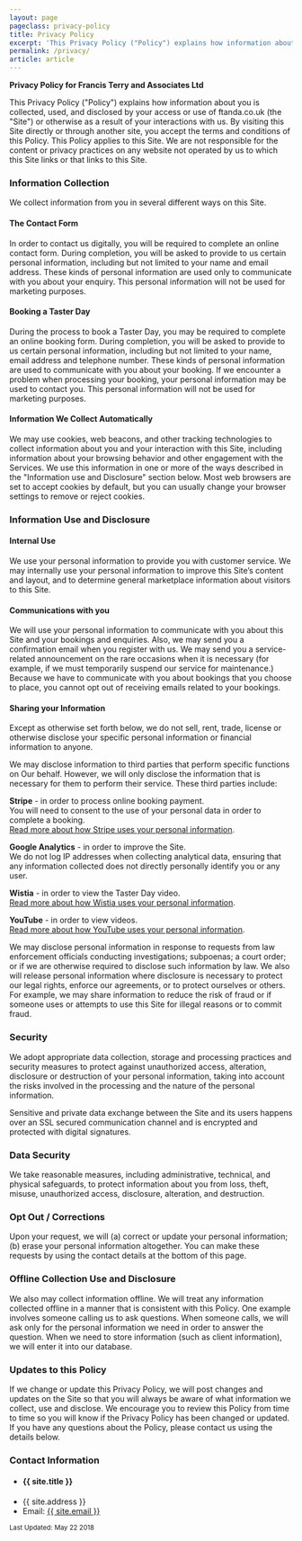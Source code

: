 ```yaml
---
layout: page
pageclass: privacy-policy
title: Privacy Policy
excerpt: 'This Privacy Policy ("Policy") explains how information about you is collected, used, and disclosed by your access or use of ftanda.co.uk (the "Site") or otherwise as a result of your interactions with us.'
permalink: /privacy/
article: article
---
```


<p><strong>Privacy Policy for Francis Terry and Associates Ltd</strong></p>

<p>
	This Privacy Policy ("Policy") explains how information about you is collected, used, and disclosed by your access or use of ftanda.co.uk (the "Site") or otherwise as a result of your interactions with us. By visiting this Site directly or through another site, you accept the terms and conditions of this Policy. This Policy applies to this Site. We are not responsible for the content or privacy practices on any website not operated by us to which this Site links or that links to this Site.
</p>
<h3>Information Collection</h3>
<p>
	We collect information from you in several different ways on this Site.
</p>
<h4>The Contact Form</h4>
<p>
	In order to contact us digitally, you will be required to complete an online contact form. During completion, you will be asked to provide to us certain personal information, including but not limited to your name and email address. These kinds of personal information are used only to communicate with you about your enquiry. This personal information will not be used for marketing purposes.
</p>
<h4>Booking a Taster Day</h4>
<p>
	During the process to book a Taster Day, you may be required to complete an online booking form. During completion, you will be asked to provide to us certain personal information, including but not limited to your name, email address and telephone number. These kinds of personal information are used to communicate with you about your booking. If we encounter a problem when processing your booking, your personal information may be used to contact you. This personal information will not be used for marketing purposes.
</p>
<h4>Information We Collect Automatically</h4>		
<p>
	We may use cookies, web beacons, and other tracking technologies to collect information about you and your interaction with this Site, including information about your browsing behavior and other engagement with the Services. We use this information in one or more of the ways described in the "Information use and Disclosure" section below. Most web browsers are set to accept cookies by default, but you can usually change your browser settings to remove or reject cookies.
</p>
<h3>Information Use and Disclosure</h3>
<p>
	<h4>Internal Use</h4>
	<p>
		We use your personal information to provide you with customer service. We may internally use your personal information to improve this Site’s content and layout, and to determine general marketplace information about visitors to this Site.
	</p>
	<h4>Communications with you</h4>
	<p>
		We will use your personal information to communicate with you about this Site and your bookings and enquiries. Also, we may send you a confirmation email when you register with us. We may send you a service-related announcement on the rare occasions when it is necessary (for example, if we must temporarily suspend our service for maintenance.) Because we have to communicate with you about bookings that you choose to place, you cannot opt out of receiving emails related to your bookings.
	</p>
	<h4>Sharing your Information</h4>
	<p>
		Except as otherwise set forth below, we do not sell, rent, trade, license or otherwise disclose your specific personal information or financial information to anyone.
	</p><p>
		We may disclose information to third parties that perform specific functions on Our behalf. However, we will only disclose the information that is necessary for them to perform their service. These third parties include:
	</p><p>
		<strong>Stripe</strong> - in order to process online booking payment.<br />
		You will need to consent to the use of your personal data in order to complete a booking.<br />
		<a href="https://stripe.com/gb/privacy" alt="Stripe Privacy Policy" rel="noopener" target="_blank">Read more about how Stripe uses your personal information</a>.
	</p><p>
		<strong>Google Analytics</strong> - in order to improve the Site.<br />
		We do not log IP addresses when collecting analytical data, ensuring that any information collected does not directly personally identify you or any user.
	</p><p>
		<strong>Wistia</strong> - in order to view the Taster Day video.<br />
		<a href="https://wistia.com/privacy" alt="Wistia Privacy Policy" rel="noopener" target="_blank">Read more about how Wistia uses your personal information</a>.
	</p><p>
		<strong>YouTube</strong> - in order to view videos.<br />
		<a href="https://www.youtube.co.uk/t/privacy" alt="YouTube Privacy Policy" rel="noopener" target="_blank">Read more about how YouTube uses your personal information</a>.
	</p><p>
		We may disclose personal information in response to requests from law enforcement officials conducting investigations; subpoenas; a court order; or if we are otherwise required to disclose such information by law. We also will release personal information where disclosure is necessary to protect our legal rights, enforce our agreements, or to protect ourselves or others. For example, we may share information to reduce the risk of fraud or if someone uses or attempts to use this Site for illegal reasons or to commit fraud.
	</p>
</p>
<h3>Security</h3>
<p>
	We adopt appropriate data collection, storage and processing practices and security measures to protect against unauthorized access, alteration, disclosure or destruction of your personal information, taking into account the risks involved in the processing and the nature of the personal information.
</p><p>
	Sensitive and private data exchange between the Site and its users happens over an SSL secured communication channel and is encrypted and protected with digital signatures.
</p>
<h3>Data Security</h3>
<p>
	We take reasonable measures, including administrative, technical, and physical safeguards, to protect information about you from loss, theft, misuse, unauthorized access, disclosure, alteration, and destruction.
</p>
<h3>Opt Out / Corrections</h3>
<p>
	Upon your request, we will (a) correct or update your personal information; (b) erase your personal information altogether. You can make these requests by using the contact details at the bottom of this page.
</p>
<h3>Offline Collection Use and Disclosure</h3>
<p>
	We also may collect information offline. We will treat any information collected offline in a manner that is consistent with this Policy. One example involves someone calling us to ask questions. When someone calls, we will ask only for the personal information we need in order to answer the question. When we need to store information (such as client information), we will enter it into our database.
</p>
<h3>Updates to this Policy</h3>
<p>
	If we change or update this Privacy Policy, we will post changes and updates on the Site so that you will always be aware of what information we collect, use and disclose. We encourage you to review this Policy from time to time so you will know if the Privacy Policy has been changed or updated. If you have any questions about the Policy, please contact us using the details below.
</p><p>
<h3>Contact Information</h3>
<ul class="contact-list">
	<li><h4>{{ site.title }}</h4></li>
	<li class="contact-address">{{ site.address }}</li>
	<li>Email: <a href="mailto:{{ site.email }}">{{ site.email }}</a></li>
</ul>
</p><p>
	<lineout></lineout>
	<small>Last Updated: May 22 2018</small>
</p>

